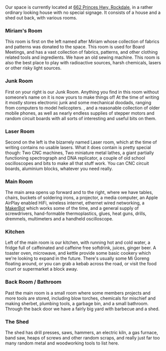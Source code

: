 Our space is currently located at [662 Princes Hwy, Rockdale](/joining#location), in a rather ordinary looking house with no special signage. It consists of a house and a shed out back, with various rooms.

### Miriam's Room

This room is first on the left named after Miriam whose collection of fabrics and patterns was donated to the space. This room is used for Board Meetings, and has a vast collection of fabrics, patterns, and other clothing related tools and ingredients. We have an old sewing machine. This room is also the best place to play with radioactive sources, harsh chemicals, lasers or other risky light sources.

### Junk Room

First on your right is our Junk Room. Anything you find in this room without someone’s name on it is now yours to make things of! At the time of writing it mostly stores electronic junk and some mechanical doodads, ranging from computers to model helicopters. , and a reasonable collection of older mobile phones, as well as nearly endless supplies of stepper motors and random circuit boards with all sorts of interesting and useful bits on them.

### Laser Room

Second on the left is the bizarrely named Laser room, which at the time of writing contains no usable lasers. What it does contain is pretty special though: Two CNC machines, Two miniature metal lathes, a giant partially functioning spectrograph and DNA replicator, a couple of old school oscilloscopes and bits to make all that stuff work. You can CNC circuit boards, aluminium blocks, whatever you need really.

### Main Room

The main area opens up forward and to the right, where we have tables, chairs, buckets of soldering irons, a projector, a media computer, an Apple AirPlay enabled HiFi, wireless internet, ethernet wired networking, a [MakerBot](http://makerbot.com/) which works some of the time, and a general supply of screwdrivers, hand-formable thermoplastics, glues, heat guns, drills, dremmels, multimeters and a handheld oscilloscope.

### Kitchen

Left of the main room is our kitchen, with running hot and cold water, a fridge full of caffeinated and caffeine free softdrink, juices, ginger beer. A toaster oven, microwave, and kettle provide some basic cookery which we're looking to expand in the future. There's usually some Mi Goreng floating around, or you can grab a kebab across the road, or visit the food court or supermarket a block away.

### Back Room / Bathroom

Past the main room is a small room where some members projects and more tools are stored, including blow torches, chemicals for mischief and making sherbet, plumbing tools, a garbage bin, and a small bathroom. Through the back door we have a fairly big yard with barbecue and a shed.

### The Shed

The shed has drill presses, saws, hammers, an electric kiln, a gas furnace, band saw, heaps of screws and other random scraps, and really just far too many random metal and woodworking tools to list here.